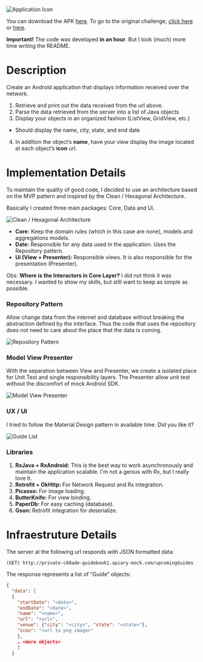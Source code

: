 ![Application Icon][icon]

You can download the APK [here][apk].
To go to the original challenge, [click here][challenge-general] or [here][challenge-android].

**Important!** The code was developed **in an hour**. But I took (much) more time writing the README.

# Description

Create an Android application that displays information received over the network.

1. Retrieve and print out the data received from the url above.
2. Parse the data retrieved from the server into a list of Java objects
3. Display your objects in an organized fashion (ListView, GridView, etc.)
  - Should display the name, city, state, and end date
4. In addition the object’s **name**, have your view display the image located at each object’s **icon** url.

# Implementation Details

To maintain the quality of good code, I decided to use an architecture based on the MVP pattern and inspired by the Clean / Hexagonal Architecture.

Basically I created three main packages: Core, Data and Ui.

![Clean / Hexagonal Architecture][architecture]

- **Core:** Keep the domain rules (which in this case are none), models and aggregations models.
- **Date:** Responsible for any data used in the application. Uses the Repository pattern.
- **Ui (View + Presenter):** Responsible views. It is also responsible for the presentation (Presenter).

Obs: **Where is the Interactors in Core Layer?** I did not think it was necessary. I wanted to show my skills, but still want to keep as simple as possible.

### Repository Pattern
 
Allow change data from the internet and database without breaking the abstraction defined by the interface. Thus the code that uses the repository does not need to care about the place that the data is coming.

![Repository Pattern][repository_pattern]

### Model View Presenter

With the separation between View and Presenter, we create a isolated place for Unit Test and single responsibility layers. The Presenter allow unit test without the discomfort of mock Android SDK.

![Model View Presenter][mvp]

### UX / UI

I tried to follow the Material Design pattern in available time. Did you like it?

![Guide List][app]

### Libraries

1. **RxJava + RxAndroid:** This is the best way to work asynchronously and maintain the application scalable. I'm not a genius with Rx, but I really love it.
2. **Retrofit + OkHttp:** For Network Request and Rx integration.
3. **Picasso:** For image loading.
4. **ButterKnife:** For view binding.
5. **PaperDb:** For easy caching (database).
6. **Gson:** Retrofit integration for deserialize.

# Infraestruture Details

The server at the following url responds with JSON formatted data:

```(GET) http://private-c60ade-guidebook1.apiary-mock.com/upcomingGuides```

The response represents a list of “Guide” objects:

```json
{
  "data": [
  {
    "startDate": "<date>",
    "endDate": "<date>",
    "name": "<name>",
    "url": "<url>",
    "venue": {"city": "<city>", "state": "<state>"},
    "icon": "<url to png image>"
    },
    … <more objects>
    ]
  }
  ```

[apk]: https://github.com/marcellogalhardo/Android-Code-Challenge/releases/download/0.0.1/app-debug.apk "APK to Download"
[icon]: https://raw.githubusercontent.com/marcellogalhardo/Android-Code-Challenge/master/app/src/main/res/mipmap-xxxhdpi/ic_launcher.png "Application Icon"
[architecture]: https://raw.githubusercontent.com/marcellogalhardo/Android-Code-Challenge/master/images/architecture.png "Application Architecture"
[repository_pattern]: https://raw.githubusercontent.com/marcellogalhardo/Android-Code-Challenge/master/images/repository_pattern.png "Repository Pattern"
[mvp]: https://raw.githubusercontent.com/marcellogalhardo/Android-Code-Challenge/master/images/mvp.png "Model View Presenter"
[app]: https://raw.githubusercontent.com/marcellogalhardo/Android-Code-Challenge/master/images/app.png "Application Design"
[challenge-general]: https://github.com/Guidebook/code-challenges "Challenge"
[challenge-android]: https://github.com/Guidebook/code-challenges/blob/master/android/README.md "Android Challenge"
